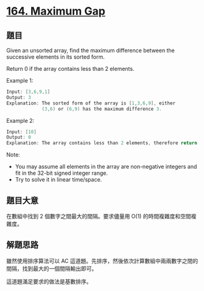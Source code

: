 # [164. Maximum Gap](https://leetcode.com/problems/maximum-gap/)

## 題目

Given an unsorted array, find the maximum difference between the successive elements in its sorted form.

Return 0 if the array contains less than 2 elements.

Example 1:

```c
Input: [3,6,9,1]
Output: 3
Explanation: The sorted form of the array is [1,3,6,9], either
             (3,6) or (6,9) has the maximum difference 3.
```

Example 2:

```c
Input: [10]
Output: 0
Explanation: The array contains less than 2 elements, therefore return 0.
```


Note:

- You may assume all elements in the array are non-negative integers and fit in the 32-bit signed integer range.
- Try to solve it in linear time/space.


## 題目大意

在數組中找到 2 個數字之間最大的間隔。要求儘量用 O(1) 的時間複雜度和空間複雜度。

## 解題思路

雖然使用排序算法可以 AC 這道題。先排序，然後依次計算數組中兩兩數字之間的間隔，找到最大的一個間隔輸出即可。

這道題滿足要求的做法是基數排序。




